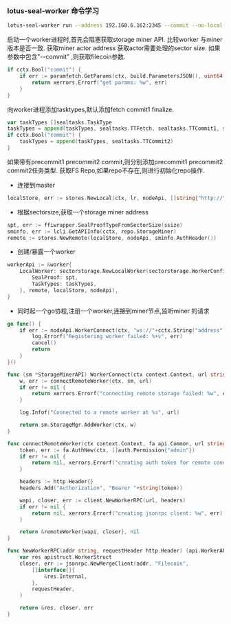 ### lotus-seal-worker 命令学习
```sh
lotus-seal-worker run --address 192.168.6.162:2345 --commit --no-local-storage 
```
启动一个worker进程时,首先会阻塞获取storage miner API.
比较worker 与miner版本是否一致.
获取miner actor address
获取actor需要处理的sector size.
如果参数中包含"--commit" ,则获取filecoin参数.
```go
if cctx.Bool("commit") {
    if err := paramfetch.GetParams(ctx, build.ParametersJSON(), uint64(ssize)); err != nil {
        return xerrors.Errorf("get params: %w", err)
    }
}
```
向worker进程添加tasktypes,默认添加fetch commit1 finalize.
```go
var taskTypes []sealtasks.TaskType
taskTypes = append(taskTypes, sealtasks.TTFetch, sealtasks.TTCommit1, sealtasks.TTFinalize)
if cctx.Bool("commit") {
    taskTypes = append(taskTypes, sealtasks.TTCommit2)
}
```
如果带有precommit1 precommit2 commit,则分别添加precommit1 precommit2 commit2任务类型.
获取FS Repo,如果repo不存在,则进行初始化repo操作.
- 连接到master
```go
localStore, err := stores.NewLocal(ctx, lr, nodeApi, []string{"http://" + cctx.String("address") + "/remote"})
```
- 根据sectorsize,获取一个storage miner address
```go
spt, err := ffiwrapper.SealProofTypeFromSectorSize(ssize)
sminfo, err := lcli.GetAPIInfo(cctx, repo.StorageMiner)
remote := stores.NewRemote(localStore, nodeApi, sminfo.AuthHeader())
```
- 创建/暴露一个worker
```go
workerApi := &worker{
    LocalWorker: sectorstorage.NewLocalWorker(sectorstorage.WorkerConfig{
        SealProof: spt,
        TaskTypes: taskTypes,
    }, remote, localStore, nodeApi),
}
```
- 同时起一个go协程,注册一个worker,连接到miner节点,监听miner 的请求
```go
go func() {
    if err := nodeApi.WorkerConnect(ctx, "ws://"+cctx.String("address")+"/rpc/v0"); err != nil {
        log.Errorf("Registering worker failed: %+v", err)
        cancel()
        return
    }
}()
```
```go
func (sm *StorageMinerAPI) WorkerConnect(ctx context.Context, url string) error {
	w, err := connectRemoteWorker(ctx, sm, url)
	if err != nil {
		return xerrors.Errorf("connecting remote storage failed: %w", err)
	}

	log.Infof("Connected to a remote worker at %s", url)

	return sm.StorageMgr.AddWorker(ctx, w)
}
```
```go
func connectRemoteWorker(ctx context.Context, fa api.Common, url string) (*remoteWorker, error) {
	token, err := fa.AuthNew(ctx, []auth.Permission{"admin"})
	if err != nil {
		return nil, xerrors.Errorf("creating auth token for remote connection: %w", err)
	}

	headers := http.Header{}
	headers.Add("Authorization", "Bearer "+string(token))

	wapi, closer, err := client.NewWorkerRPC(url, headers)
	if err != nil {
		return nil, xerrors.Errorf("creating jsonrpc client: %w", err)
	}

	return &remoteWorker{wapi, closer}, nil
}
```

```go
func NewWorkerRPC(addr string, requestHeader http.Header) (api.WorkerAPI, jsonrpc.ClientCloser, error) {
	var res apistruct.WorkerStruct
	closer, err := jsonrpc.NewMergeClient(addr, "Filecoin",
		[]interface{}{
			&res.Internal,
		},
		requestHeader,
	)

	return &res, closer, err
}
```


